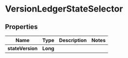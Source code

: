 

# VersionLedgerStateSelector


## Properties

| Name | Type | Description | Notes |
|------------ | ------------- | ------------- | -------------|
|**stateVersion** | **Long** |  |  |



